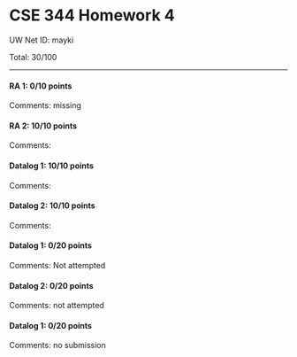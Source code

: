 # CSE 344 Homework 4

UW Net ID: mayki

Total: 30/100

---

#### RA 1: 0/10 points
Comments: missing

#### RA 2: 10/10 points
Comments: 

#### Datalog 1: 10/10 points
Comments: 

#### Datalog 2: 10/10 points
Comments: 

#### Datalog 1: 0/20 points
Comments: Not attempted

#### Datalog 2: 0/20 points
Comments: not attempted

#### Datalog 1: 0/20 points
Comments: no submission
